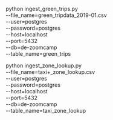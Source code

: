 
python ingest_green_trips.py \
    --file_name=green_tripdata_2019-01.csv \
    --user=postgres \
    --password=postgres \
    --host=localhost \
    --port=5432 \
    --db=de-zoomcamp \
    --table_name=green_trips

python ingest_zone_lookup.py \
    --file_name=taxi+_zone_lookup.csv \
    --user=postgres \
    --password=postgres \
    --host=localhost \
    --port=5432 \
    --db=de-zoomcamp \
    --table_name=taxi_zone_lookup


